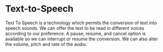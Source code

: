 # Text-to-Speech
Text To Speech is a technology which permits the conversion of text into speech sounds.
We can offer the text to be read in different voices according to our preference. A pause, resume, and cancel option is available so we can interrupt or resume the conversion. We can also alter the volume, pitch and rate of the audio.
